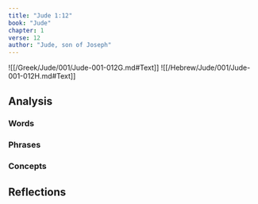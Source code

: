 ```yaml
---
title: "Jude 1:12"
book: "Jude"
chapter: 1
verse: 12
author: "Jude, son of Joseph"
---
```

![[/Greek/Jude/001/Jude-001-012G.md#Text]]
![[/Hebrew/Jude/001/Jude-001-012H.md#Text]]

## Analysis

### Words

### Phrases

### Concepts

## Reflections
